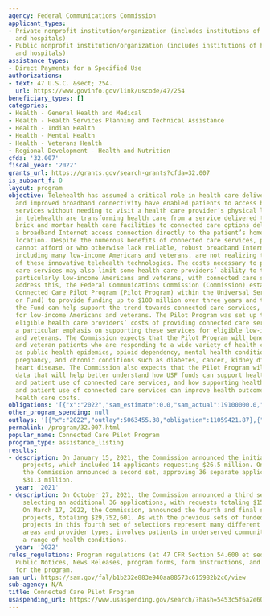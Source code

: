 ```yaml
---
agency: Federal Communications Commission
applicant_types:
- Private nonprofit institution/organization (includes institutions of higher education
  and hospitals)
- Public nonprofit institution/organization (includes institutions of higher education
  and hospitals)
assistance_types:
- Direct Payments for a Specified Use
authorizations:
- text: 47 U.S.C. &sect; 254.
  url: https://www.govinfo.gov/link/uscode/47/254
beneficiary_types: []
categories:
- Health - General Health and Medical
- Health - Health Services Planning and Technical Assistance
- Health - Indian Health
- Health - Mental Health
- Health - Veterans Health
- Regional Development - Health and Nutrition
cfda: '32.007'
fiscal_year: '2022'
grants_url: https://grants.gov/search-grants?cfda=32.007
is_subpart_f: 0
layout: program
objective: Telehealth has assumed a critical role in health care delivery as technology
  and improved broadband connectivity have enabled patients to access health care
  services without needing to visit a health care provider’s physical location. Advances
  in telehealth are transforming health care from a service delivered through traditional
  brick and mortar health care facilities to connected care options delivered via
  a broadband Internet access connection directly to the patient’s home or mobile
  location. Despite the numerous benefits of connected care services, patients who
  cannot afford or who otherwise lack reliable, robust broadband Internet access connectivity,
  including many low-income Americans and veterans, are not realizing the benefits
  of these innovative telehealth technologies. The costs necessary to provide connected
  care services may also limit some health care providers’ ability to treat patients,
  particularly low-income Americans and veterans, with connected care services. To
  address this, the Federal Communications Commission (Commission) established the
  Connected Care Pilot Program (Pilot Program) within the Universal Service Fund (USF
  or Fund) to provide funding up to $100 million over three years and to examine how
  the Fund can help support the trend towards connected care services, particularly
  for low-income Americans and veterans. The Pilot Program was set up to help defray
  eligible health care providers’ costs of providing connected care services, with
  a particular emphasis on supporting these services for eligible low-income Americans
  and veterans. The Commission expects that the Pilot Program will benefit many low-income
  and veteran patients who are responding to a wide variety of health challenges such
  as public health epidemics, opioid dependency, mental health conditions, high-risk
  pregnancy, and chronic conditions such as diabetes, cancer, kidney disease, and
  heart disease. The Commission also expects that the Pilot Program will provide meaningful
  data that will help better understand how USF funds can support health care provider
  and patient use of connected care services, and how supporting health care provider
  and patient use of connected care services can improve health outcomes and reduce
  health care costs.
obligations: '[{"x":"2022","sam_estimate":0.0,"sam_actual":19100000.0,"usa_spending_actual":11909141.87},{"x":"2023","sam_estimate":23300000.0,"sam_actual":0.0,"usa_spending_actual":11513287.46},{"x":"2024","sam_estimate":25600000.0,"sam_actual":0.0,"usa_spending_actual":1804600.73}]'
other_program_spending: null
outlays: '[{"x":"2022","outlay":5063455.38,"obligation":11059421.87},{"x":"2023","outlay":2231551.23,"obligation":10658758.67},{"x":"2024","outlay":1397062.49,"obligation":3508849.52}]'
permalink: /program/32.007.html
popular_name: Connected Care Pilot Program
program_type: assistance_listing
results:
- description: On January 15, 2021, the Commission announced the initial set of Pilot
    projects, which included 14 applicants requesting $26.5 million. On June 17, 2021,
    the Commission announced a second set, approving 36 separate applications requesting
    $31.3 million.
  year: '2021'
- description: On October 27, 2021, the Commission announced a third set of projects,
    selecting an additional 36 applications, with requests totaling $15.3 million.
    On March 17, 2022, the Commission, announced the fourth and final set of Pilot
    projects, totaling $29,752,601. As with the previous sets of funded projects,
    projects in this fourth set of selections represent many different geographic
    areas and provider types, involves patients in underserved communities, and addresses
    a range of health conditions.
  year: '2022'
rules_regulations: Program regulations (at 47 CFR Section 54.600 et seq.), Orders,
  Public Notices, News Releases, program forms, form instructions, and other announcements
  for the program.
sam_url: https://sam.gov/fal/b1b232e883e940aa88573c615982b2c6/view
sub-agency: N/A
title: Connected Care Pilot Program
usaspending_url: https://www.usaspending.gov/search/?hash=5453c5f6a2e601c371a7c05214e9027e
---
```


